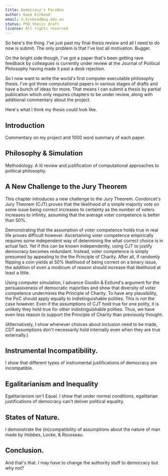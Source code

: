 ```yaml
---
title: Democracy's Paradox
author: Dave Kinkead
email: d.kinkead@uq.edu.au
status: PhD thesis draft
license: All rights reserved
---
```


So here's the thing.  I've just past my final thesis review and all I need to do now is submit.  The only problem is that I've lost all motivation.  Bugger.

On the bright side though, I've got a paper that's been getting rave feedback by colleagues is currently under review at the Journal of Political Philosophy having made it past a desk rejection.

So I now want to write the world's first computer executable philosophy thesis.  I've got three computational papers in various stages of drafts and have a bunch of ideas for more.  That means I can submit a thesis by partial publication which only requires chapters to be under review, along with additional commentary about the project.

Here's what I think my thesis could look like.

## Introduction

Commentary on my project and 1000 word summary of each paper.

  
## Philosophy & Simulation

Methodology. A lit review and justification of computational approaches to political philosophy.


## A New Challenge to the Jury Theorem

This chapter introduces a new challenge to the Jury Theorem.  Condorcet's Jury Theorem (CJT) proves that the likelihood of a simple majority vote on some issue being correct increases to certainty as the number of voters increases to infinity, assuming that the average voter competence is better than 50%.

Demonstrating that the assumption of voter competence holds true in real life proves difficult however.  Ascertaining voter competence empirically requires some independent way of determining the what correct choice is in actual fact.  Yet if this can be known independently, using CJT to justify democracy becomes redundant.  Instead, voter competence is simply presumed by appealing to the the Principle of Charity.  After all, if randomly flipping a coin yields at 50% likelihood of being correct on a binary issue, the addition of even a modicum of reason should increase that likelihood at least a little.

Using computer simulation, I advance Goodin & Estlund's argument for the persuasiveness of democratic majorities and show that diversity of voter competence undermines the Principle of Charity.  To have any plausibility, the PoC should apply equally to indistinguishable polities.  This is not the case however.  Even if the assumptions of CJT hold true for one polity, it is unlikely they hold true for other indistinguishable polities.  Thus, we have even less reason to support the Principle of Charity than previously thought.

(Alternatively, I show whenever choices about inclusion need to be made, CDT assumptions don't necessarily hold internally even when they are true externally.)


## Instrumental Incompatibility. 

I show that different types of instrumental justifications of democracy are incompatible.


## Egalitarianism and Inequality

Egalitarianism isn't Equal.  I show that under normal conditions, egalitarian justifications of democracy can't deliver political equality.


## States of Nature.  

I demonstrate the (in)compatibility of assumptions about the nature of man made by Hobbes, Locke, & Rousseau.


## Conclusion.

And that's that. I may have to change the authority stuff to democracy but why not?

